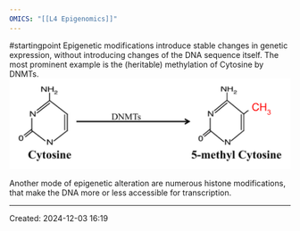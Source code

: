 ```yaml
---
OMICS: "[[L4 Epigenomics]]"
---
```

#startingpoint 
Epigenetic modifications introduce stable changes in genetic expression, without introducing changes of the DNA sequence itself. The most prominent example is the (heritable) methylation of Cytosine by DNMTs.
![](content/Attachments/Immunotek_Louella_presentation.pptx.png)

Another mode of epigenetic alteration are numerous histone modifications, that make the DNA more or less accessible for transcription.



---
Created: 2024-12-03 16:19